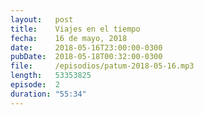 ```yaml
---
layout:   post
title:    Viajes en el tiempo
fecha:    16 de mayo, 2018
date:     2018-05-16T23:00:00-0300
pubDate:  2018-05-18T00:32:00-0300
file:     /episodios/patum-2018-05-16.mp3
length:   53353825
episode:  2
duration: "55:34"
---
```

